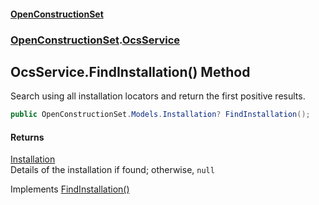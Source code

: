 #### [OpenConstructionSet](index 'index')
### [OpenConstructionSet](index#OpenConstructionSet 'OpenConstructionSet').[OcsService](vk7pKCZDraxUCiJOEKS3Rg 'OpenConstructionSet.OcsService')
## OcsService.FindInstallation() Method
Search using all installation locators and return the first positive results.  
```csharp
public OpenConstructionSet.Models.Installation? FindInstallation();
```
#### Returns
[Installation](d9dvAYmZXntxn1p8iGWqPw 'OpenConstructionSet.Models.Installation')  
Details of the installation if found; otherwise, `null`

Implements [FindInstallation()](21fF2IFoqfkA+8mYXwIIQA 'OpenConstructionSet.IOcsService.FindInstallation()')  
